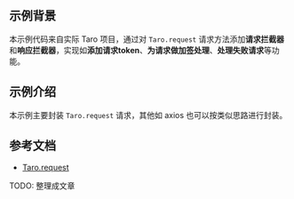 ## 示例背景

本示例代码来自实际 Taro 项目，通过对 `Taro.request` 请求方法添加**请求拦截器**和**响应拦截器**，实现如**添加请求token**、**为请求做加签处理**、**处理失败请求**等功能。

## 示例介绍

本示例主要封装 `Taro.request` 请求，其他如 axios 也可以按类似思路进行封装。

## 参考文档

- [Taro.request](https://taro-docs.jd.com/taro/docs/2.x/apis/network/request/request)

TODO: 整理成文章